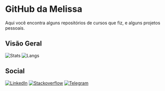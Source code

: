 # GitHub da Melissa

Aqui você encontra alguns repositórios de cursos que fiz, e alguns projetos pessoais.

## Visão Geral

![Stats](https://github-readme-stats.vercel.app/api?username=melissatvs&theme=graywhite&show_icons=true&count_private=true&hide_title=true&hide_border=true) ![Langs](https://github-readme-stats.vercel.app/api/top-langs/?username=melissatvs&layout=compact&hide_title=true&hide_border=true)

## Social

[![LinkedIn](https://img.shields.io/badge/-Meus_networks_sérios-black?style=flat&logo=linkedin&logoColor=white&labelColor=0077B5&link=https://www.linkedin.com/in/melissatvsantana/)](https://www.linkedin.com/in/melissatvsantana/)
[![Stackoverflow](https://img.shields.io/badge/-Minhas_perguntas_bobinhas-black?style=flat&logo=stackoverflow&logoColor=white&labelColor=FE7A16&link=https://pt.stackoverflow.com/users/111325/melissa/)](https://pt.stackoverflow.com/users/111325/melissa/)
[![Telegram](https://img.shields.io/badge/-Conversar_só_no_melhor_papeador_eletrônico-black?style=flat&logo=telegram&logoColor=white&labelColor=white&link=https://telegram.me/melissatvs/)](https://telegram.me/melissatvs/)

